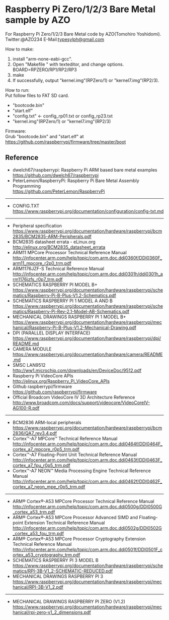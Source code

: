 Raspberry Pi Zero/1/2/3 Bare Metal sample by AZO
================================================

For Raspberry Pi Zero/1/2/3 Bare Metal code by AZO(Tomohiro Yoshidomi).  
Twitter:@AZO234 E-Mail:typesylph@gmail.com  

How to make:  
1. install "arm-none-eabi-gcc".  
2. Open "Makefile " with texteditor, and change options.  
BOARD=RPZERO/RP1/RP2/RP3  
3. make  
4. If successfully, output "kernel.img"(RPZero/1) or "kernel7.img"(RP2/3).  

How to run:  
Put follow files to FAT SD card.  
* "bootcode.bin"  
* "start.elf"  
* "config.txt" &lt;- config_rp01.txt or config_rp23.txt  
* "kernel.img"(RPZero/1) or "kernel7.img"(RP2/3)  

Firmware:  
Grub "bootcode.bin" and "start.elf" at  
https://github.com/raspberrypi/firmware/tree/master/boot  

Reference
---------
- dwelch67/raspberrypi: Raspberry Pi ARM based bare metal examples  
https://github.com/dwelch67/raspberrypi  
- PeterLemon/RaspberryPi: Raspberry Pi Bare Metal Assembly Programming  
https://github.com/PeterLemon/RaspberryPi  

-----

- CONFIG.TXT  
https://www.raspberrypi.org/documentation/configuration/config-txt.md  

-----

- Peripheral specification  
https://www.raspberrypi.org/documentation/hardware/raspberrypi/bcm2835/BCM2835-ARM-Peripherals.pdf  
- BCM2835 datasheet errata - eLinux.org  
http://elinux.org/BCM2835_datasheet_errata  
- ARM11 MPCore Processor Technical Reference Manual  
http://infocenter.arm.com/help/topic/com.arm.doc.ddi0360f/DDI0360F_arm11_mpcore_r2p0_trm.pdf  
- ARM1176JZF-S Technical Reference Manual  
http://infocenter.arm.com/help/topic/com.arm.doc.ddi0301h/ddi0301h_arm1176jzfs_r0p7_trm.pdf  
- SCHEMATICS RASPBERRY PI MODEL B+  
https://www.raspberrypi.org/documentation/hardware/raspberrypi/schematics/Raspberry-Pi-B-Plus-V1.2-Schematics.pdf  
- SCHEMATICS RASPBERRY PI 1 MODEL A AND B  
https://www.raspberrypi.org/documentation/hardware/raspberrypi/schematics/Raspberry-Pi-Rev-2.1-Model-AB-Schematics.pdf  
- MECHANICAL DRAWINGS RASPBERRY PI 1 MODEL B+  
https://www.raspberrypi.org/documentation/hardware/raspberrypi/mechanical/Raspberry-Pi-B-Plus-V1.2-Mechanical-Drawing.pdf  
- DPI (PARALLEL DISPLAY INTERFACE)  
https://www.raspberrypi.org/documentation/hardware/raspberrypi/dpi/README.md  
- CAMERA MODULE  
https://www.raspberrypi.org/documentation/hardware/camera/README.md  
- SMSC LAN9512  
http://ww1.microchip.com/downloads/en/DeviceDoc/9512.pdf  
- Raspberry Pi VideoCore APIs  
http://elinux.org/Raspberry_Pi_VideoCore_APIs  
- Github raspberrypi/firmware  
https://github.com/raspberrypi/firmware  
- Official Broadcom VideoCore IV 3D Architecture Reference  
http://www.broadcom.com/docs/support/videocore/VideoCoreIV-AG100-R.pdf  

-----

- BCM2836 ARM-local peripherals  
https://www.raspberrypi.org/documentation/hardware/raspberrypi/bcm2836/QA7_rev3.4.pdf  
- Cortex™-A7 MPCore™ Technical Reference Manual  
http://infocenter.arm.com/help/topic/com.arm.doc.ddi0464f/DDI0464F_cortex_a7_mpcore_r0p5_trm.pdf  
- Cortex™-A7 Floating-Point Unit Technical Reference Manual  
http://infocenter.arm.com/help/topic/com.arm.doc.ddi0463f/DDI0463F_cortex_a7_fpu_r0p5_trm.pdf  
- Cortex™-A7 NEON™ Media Processing Engine Technical Reference Manual  
http://infocenter.arm.com/help/topic/com.arm.doc.ddi0462f/DDI0462F_cortex_a7_neon_mpe_r0p5_trm.pdf  

-----

- ARM® Cortex®-A53 MPCore Processor Technical Reference Manual  
http://infocenter.arm.com/help/topic/com.arm.doc.ddi0500g/DDI0500G_cortex_a53_trm.pdf  
- ARM® Cortex®-A53 MPCore Processor Advanced SIMD and Floating-point Extension Technical Reference Manual  
http://infocenter.arm.com/help/topic/com.arm.doc.ddi0502g/DDI0502G_cortex_a53_fpu_trm.pdf  
- ARM® Cortex®-A53 MPCore Processor Cryptography Extension Technical Reference Manual  
http://infocenter.arm.com/help/topic/com.arm.doc.ddi0501f/DDI0501F_cortex_a53_cryptography_trm.pdf  
- SCHEMATICS RASPBERRY PI 3 MODEL B  
https://www.raspberrypi.org/documentation/hardware/raspberrypi/schematics/RPI-3B-V1_2-SCHEMATIC-REDUCED.pdf  
- MECHANICAL DRAWINGS RASPBERRY PI 3  
https://www.raspberrypi.org/documentation/hardware/raspberrypi/mechanical/RPI-3B-V1_2.pdf  

-----

- MECHANICAL DRAWINGS RASPBERRY PI ZERO (V1.2)  
https://www.raspberrypi.org/documentation/hardware/raspberrypi/mechanical/rpi-zero-v1_2_dimensions.pdf  

